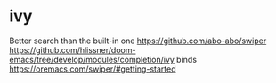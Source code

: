 # ivy
Better search than the built-in one
https://github.com/abo-abo/swiper
https://github.com/hlissner/doom-emacs/tree/develop/modules/completion/ivy
binds https://oremacs.com/swiper/#getting-started